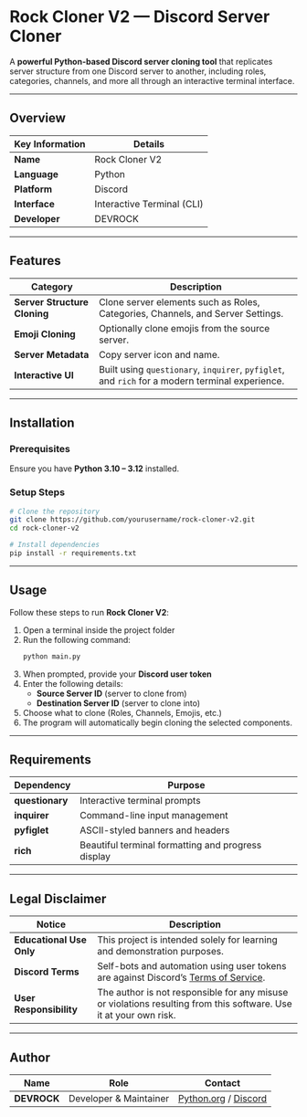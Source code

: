 # Rock Cloner V2 — Discord Server Cloner

A **powerful Python-based Discord server cloning tool** that replicates server structure from one Discord server to another, including roles, categories, channels, and more all through an interactive terminal interface.

---

## Overview

| Key Information | Details |
|-----------------|----------|
| **Name** | Rock Cloner V2 |
| **Language** | Python |
| **Platform** | Discord |
| **Interface** | Interactive Terminal (CLI) |
| **Developer** | DEVROCK |

---

## Features

| Category | Description |
|-----------|--------------|
| **Server Structure Cloning** | Clone server elements such as Roles, Categories, Channels, and Server Settings. |
| **Emoji Cloning** | Optionally clone emojis from the source server. |
| **Server Metadata** | Copy server icon and name. |
| **Interactive UI** | Built using `questionary`, `inquirer`, `pyfiglet`, and `rich` for a modern terminal experience. |

---

## Installation

### Prerequisites

Ensure you have **Python 3.10 – 3.12** installed.

### Setup Steps

```bash
# Clone the repository
git clone https://github.com/yourusername/rock-cloner-v2.git
cd rock-cloner-v2

# Install dependencies
pip install -r requirements.txt
```

---

## Usage

Follow these steps to run **Rock Cloner V2**:

1. Open a terminal inside the project folder  
2. Run the following command:
   ```bash
   python main.py
   ```
3. When prompted, provide your **Discord user token**  
4. Enter the following details:
   - **Source Server ID** (server to clone from)  
   - **Destination Server ID** (server to clone into)  
5. Choose what to clone (Roles, Channels, Emojis, etc.)  
6. The program will automatically begin cloning the selected components.

---

## Requirements

| Dependency | Purpose |
|-------------|----------|
| **questionary** | Interactive terminal prompts |
| **inquirer** | Command-line input management |
| **pyfiglet** | ASCII-styled banners and headers |
| **rich** | Beautiful terminal formatting and progress display |

---

## Legal Disclaimer

| Notice | Description |
|---------|-------------|
| **Educational Use Only** | This project is intended solely for learning and demonstration purposes. |
| **Discord Terms** | Self-bots and automation using user tokens are against Discord’s [Terms of Service](https://discord.com/terms). |
| **User Responsibility** | The author is not responsible for any misuse or violations resulting from this software. Use it at your own risk. |

---

## Author

| Name | Role | Contact |
|------|------|----------|
| **DEVROCK** | Developer & Maintainer | [Python.org](https://www.python.org) / [Discord](https://github.com/devrock07) |
